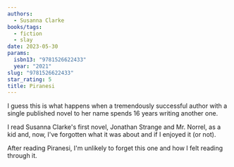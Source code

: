 ```yaml
---
authors:
  - Susanna Clarke
books/tags:
  - fiction
  - slay
date: 2023-05-30
params:
  isbn13: "9781526622433"
  year: "2021"
slug: "9781526622433"
star_rating: 5
title: Piranesi
---
```


I guess this is what happens when a tremendously successful author with a single published novel to her name spends 16 years writing another one.

I read Susanna Clarke's first novel, Jonathan Strange and Mr. Norrel, as a kid and, now, I've forgotten what it was about and if I enjoyed it (or not).

After reading Piranesi, I'm unlikely to forget this one and how I felt reading through it.

<!--more-->
